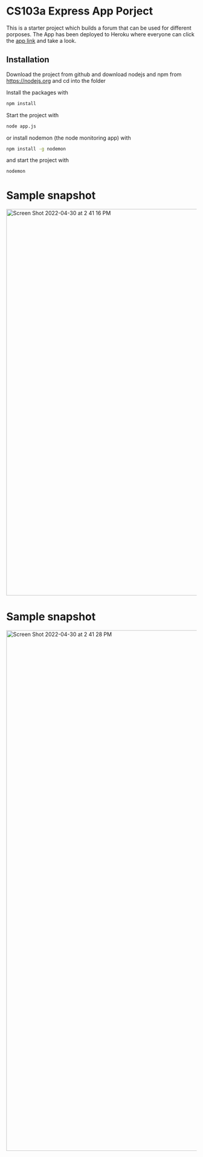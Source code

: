 # CS103a Express App Porject

This is a starter project which builds a forum that can be used for different porposes. The App has been deployed to Heroku where everyone can click the [app link](https://pure-gorge-05438.herokuapp.com/) and take a look.

## Installation
Download the project from github and download nodejs and npm from https://nodejs.org
and cd into the folder

Install the packages with
``` bash
npm install
```
Start the project with
``` bash
node app.js
```
or install nodemon (the node monitoring app) with
``` bash
npm install -g nodemon
```
and start the project with
``` bash
nodemon
```
# Sample snapshot
<img width="1023" alt="Screen Shot 2022-04-30 at 2 41 16 PM" src="https://user-images.githubusercontent.com/66043240/166118567-7b347525-8be1-457d-82c1-9915f643a67f.png">


# Sample snapshot
<img width="1378" alt="Screen Shot 2022-04-30 at 2 41 28 PM" src="https://user-images.githubusercontent.com/66043240/166118572-6f880c5a-8774-4c96-bc4b-322c7e2603ee.png">



